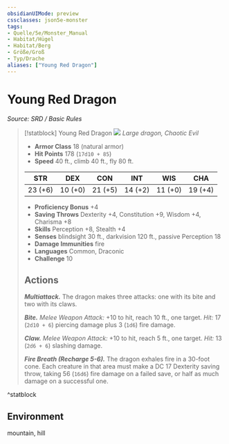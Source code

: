 ```yaml
---
obsidianUIMode: preview
cssclasses: json5e-monster
tags:
- Quelle/5e/Monster_Manual
- Habitat/Hügel
- Habitat/Berg
- Größe/Groß
- Typ/Drache
aliases: ["Young Red Dragon"]
---
```

# Young Red Dragon
*Source: SRD / Basic Rules*  

> [!statblock] Young Red Dragon
> ![](compendium/bestiary/dragon/token/young-red-dragon.png#token)
> *Large dragon, Chaotic Evil*
> 
> - **Armor Class** 18  (natural armor)
> - **Hit Points** 178 (`17d10 + 85`)
> - **Speed** 40 ft., climb 40 ft., fly 80 ft.
> 
> |STR|DEX|CON|INT|WIS|CHA|
> |:---:|:---:|:---:|:---:|:---:|:---:|
> |23 (+6)|10 (+0)|21 (+5)|14 (+2)|11 (+0)|19 (+4)|
> 
> - **Proficiency Bonus** +4
> - **Saving Throws** Dexterity +4, Constitution +9, Wisdom +4, Charisma +8
> - **Skills** Perception +8, Stealth +4
> - **Senses** blindsight 30 ft., darkvision 120 ft., passive Perception 18
> - **Damage Immunities** fire
> - **Languages** Common, Draconic
> - **Challenge** 10
> 
> ## Actions
> 
> ***Multiattack.*** The dragon makes three attacks: one with its bite and two with its claws.
> 
> ***Bite.*** *Melee Weapon Attack:* +10 to hit, reach 10 ft., one target. *Hit:* 17 (`2d10 + 6`) piercing damage plus 3 (`1d6`) fire damage.
> 
> ***Claw.*** *Melee Weapon Attack:* +10 to hit, reach 5 ft., one target. *Hit:* 13 (`2d6 + 6`) slashing damage.
> 
> ***Fire Breath (Recharge 5-6).*** The dragon exhales fire in a 30-foot cone. Each creature in that area must make a DC 17 Dexterity saving throw, taking 56 (`16d6`) fire damage on a failed save, or half as much damage on a successful one.

^statblock

## Environment

mountain, hill